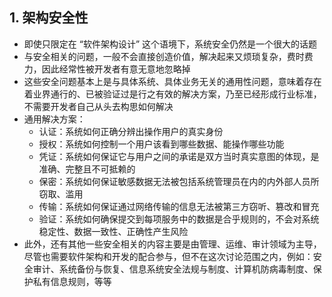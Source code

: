 ## 1. 架构安全性

- 即使只限定在 “软件架构设计” 这个语境下，系统安全仍然是一个很大的话题
- 与安全相关的问题，一般不会直接创造价值，解决起来又烦琐复杂，费时费力，因此经常性被开发者有意无意地忽略掉
- 这些安全问题基本上是与具体系统、具体业务无关的通用性问题，意味着存在着业界通行的、已被验证过是行之有效的解决方案，乃至已经形成行业标准，不需要开发者自己从头去构思如何解决
- 通用解决方案：
  - 认证：系统如何正确分辨出操作用户的真实身份
  - 授权：系统如何控制一个用户该看到哪些数据、能操作哪些功能
  - 凭证：系统如何保证它与用户之间的承诺是双方当时真实意图的体现，是准确、完整且不可抵赖的
  - 保密：系统如何保证敏感数据无法被包括系统管理员在内的内外部人员所窃取、滥用
  - 传输：系统如何保证通过网络传输的信息无法被第三方窃听、篡改和冒充
  - 验证：系统如何确保提交到每项服务中的数据是合乎规则的，不会对系统稳定性、数据一致性、正确性产生风险
- 此外，还有其他一些安全相关的内容主要是由管理、运维、审计领域为主导，尽管也需要软件架构和开发的配合参与，但不在这次讨论范围之内，例如：安全审计、系统备份与恢复、信息系统安全法规与制度、计算机防病毒制度、保护私有信息规则，等等
